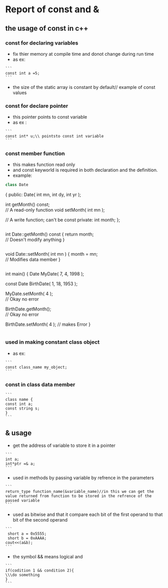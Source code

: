 # Report of const and & 
## the usage of const in c++
### const for declaring variables 
- fix thier memory at compile time and donot change during run time
- as ex: 
````
```
const int a =5;
```
````
- the size of the static array is constant by default// example of const values
### const for declare pointer 
- this pointer points to const variable
- as ex :
````
```
const int* u;\\ pointsto const int variable
```
````
### const member function
- this makes function read only
- and const keyworld is required in both declaration and the definition.
- example:
```C++
class Date
```
{
public:
   Date( int mn, int dy, int yr );
   
   int getMonth() const;  
   // A read-only function
   void setMonth( int mn );
   
   // A write function; can't be const
private:
   int month;
};
```
```
int Date::getMonth() const
{
   return month;      
   // Doesn't modify anything
}
```
```
void Date::setMonth( int mn )
{
   month = mn;        
   // Modifies data member
}
```
```
int main()
{
   Date MyDate( 7, 4, 1998 );
   
   const Date BirthDate( 1, 18, 1953 );
   
   MyDate.setMonth( 4 );  
   // Okay no error
   
   BirthDate.getMonth();   
   // Okay no error
   
   BirthDate.setMonth( 4 );
   // makes Error
}

```
````
### used in making constant class object 
- as ex:
````
```
const class_name my_object;
```
````
### const in class data member
````
```
class name {
const int a;
const string s;
}
```
````

## & usage
- get the address of variable to store it in a pointer
````
```
int a;
int*ptr =& a;
```
````
- used in methods by passing variable by refrence in the parameters
````
```
return_type function_name(&variable_name)//in this we can get the value returned from function to be stored in the refrence of the passed variable
```
````
- used as bitwise and that it compare each bit of the first operand to that bit of the second operand
````
```
 short a = 0x5555;
 short b = 0xAAAA;
cout<<(a&b);
```
````
- the symbol && means logical and
````
```
if(codition 1 && condition 2){
\\\do something
}
```
````
